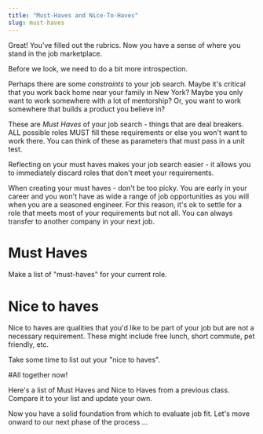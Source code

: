 ```yaml
---
title: "Must-Haves and Nice-To-Haves"
slug: must-haves
---
```


Great! You've filled out the rubrics. Now you have a sense of where you stand in the job marketplace.

Before we look, we need to do a bit more introspection.

Perhaps there are some *constraints* to your job search. Maybe it's critical that you work back home near your family in New York? Maybe you only want to work somewhere with a lot of mentorship? Or, you want to work somewhere that builds a product you believe in?

These are *Must Haves* of your job search - things that are deal breakers. ALL possible roles MUST fill these requirements or else you won't want to work there. You can think of these as parameters that must pass in a unit test.

Reflecting on your must haves makes your job search easier - it allows you to immediately discard roles that don't meet your requirements.

When creating your must haves - don't be too picky. You are early in your career and you won't have as wide a range of job opportunities as you will when you are a seasoned engineer. For this reason, it's ok to settle for a role that meets most of your requirements but not all. You can always transfer to another company in your next job.

# Must Haves
Make a list of "must-haves" for your current role.

# Nice to haves
Nice to haves are qualities that you'd like to be part of your job but are not a necessary  requirement. These might include free lunch, short commute, pet friendly, etc.

Take some time to list out your "nice to haves".

#All together now!

Here's a list of Must Haves and Nice to Haves from a previous class. Compare it to your list and update your own.

Now you have a solid foundation from which to evaluate job fit. Let's move onward to our next phase of the process ...
